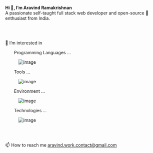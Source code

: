 <b>Hi 👋, I’m Aravind Ramakrishnan</b><br>
A passionate self-taught full stack web developer and open-source 💞️ enthusiast from India.

<br>
<br>

👀 I’m interested in 

&emsp;&emsp;Programming Languages ...

&emsp;&emsp;&emsp;![image](https://user-images.githubusercontent.com/111303902/184696681-d272d279-e101-44eb-b034-ad4681470aad.png)

&emsp;&emsp;Tools ...

&emsp;&emsp;&emsp;![image](https://user-images.githubusercontent.com/111303902/184692206-3219613d-9bfe-404f-8fe6-72e2d4733ec2.png)

&emsp;&emsp;Environment ...

&emsp;&emsp;&emsp;![image](https://user-images.githubusercontent.com/111303902/184695833-36776ecb-a548-4720-a975-5589a38abe14.png)

&emsp;&emsp;Technologies ...

&emsp;&emsp;&emsp;![image](https://user-images.githubusercontent.com/111303902/184698268-95445605-5524-430c-bcce-ad3974383356.png)

<br>
<br>

📫 How to reach me aravind.work.contact@gmail.com


<!---
arvindramkishnan/arvindramkishnan is a ✨ special ✨ repository because its `README.md` (this file) appears on your GitHub profile.
You can click the Preview link to take a look at your changes.
--->
